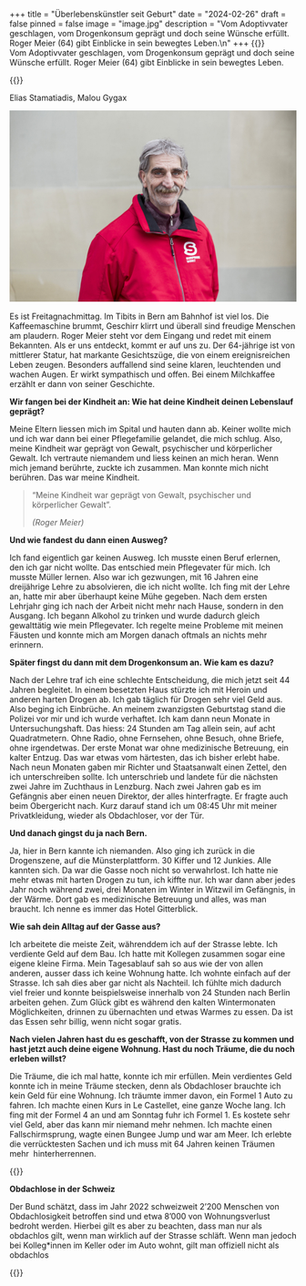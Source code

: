 +++
title = "Überlebenskünstler seit Geburt"
date = "2024-02-26"
draft = false
pinned = false
image = "image.jpg"
description = "Vom Adoptivvater geschlagen, vom Drogenkonsum geprägt und doch seine Wünsche erfüllt. Roger Meier (64) gibt Einblicke in sein bewegtes Leben.\n"
+++
{{<lead>}}\
Vom Adoptivvater geschlagen, vom Drogenkonsum geprägt und doch seine Wünsche erfüllt. Roger Meier (64) gibt Einblicke in sein bewegtes Leben.

{{</lead>}}

Elias Stamatiadis, Malou Gygax

![Roger Meier arbeitet heute als Surprise-Verkäufer und Stadtführer. (verfügbar unter https://surprise.ngo/ Stand 15.01.2024)](image.jpg)

Es ist Freitagnachmittag. Im Tibits in Bern am Bahnhof ist viel los. Die Kaffeemaschine brummt, Geschirr klirrt und überall sind freudige Menschen am plaudern. Roger Meier steht vor dem Eingang und redet mit einem Bekannten. Als er uns entdeckt, kommt er auf uns zu. Der 64-jährige ist von mittlerer Statur, hat markante Gesichtszüge, die von einem ereignisreichen Leben zeugen. Besonders auffallend sind seine klaren, leuchtenden und wachen Augen. Er wirkt sympathisch und offen. Bei einem Milchkaffee erzählt er dann von seiner Geschichte.



**Wir fangen bei der Kindheit an: Wie hat deine Kindheit deinen Lebenslauf geprägt?**

Meine Eltern liessen mich im Spital und hauten dann ab. Keiner wollte mich und ich war dann bei einer Pflegefamilie gelandet, die mich schlug. Also, meine Kindheit war geprägt von Gewalt, psychischer und körperlicher Gewalt. Ich vertraute niemandem und liess keinen an mich heran. Wenn mich jemand berührte, zuckte ich zusammen. Man konnte mich nicht berühren. Das war meine Kindheit.

> “Meine Kindheit war geprägt von Gewalt, psychischer und körperlicher Gewalt”. 
>
> *(Roger Meier)*

**Und wie fandest du dann einen Ausweg?**

Ich fand eigentlich gar keinen Ausweg. Ich musste einen Beruf erlernen, den ich gar nicht wollte. Das entschied mein Pflegevater für mich. Ich musste Müller lernen. Also war ich gezwungen, mit 16 Jahren eine dreijährige Lehre zu absolvieren, die ich nicht wollte. Ich fing mit der Lehre an, hatte mir aber überhaupt keine Mühe gegeben. Nach dem ersten Lehrjahr ging ich nach der Arbeit nicht mehr nach Hause, sondern in den Ausgang. Ich begann Alkohol zu trinken und wurde dadurch gleich gewalttätig wie mein Pflegevater. Ich regelte meine Probleme mit meinen Fäusten und konnte mich am Morgen danach oftmals an nichts mehr erinnern.

**Später fingst du dann mit dem Drogenkonsum an. Wie kam es dazu?**

Nach der Lehre traf ich eine schlechte Entscheidung, die mich jetzt seit 44 Jahren begleitet. In einem besetzten Haus stürzte ich mit Heroin und anderen harten Drogen ab. Ich gab täglich für Drogen sehr viel Geld aus. Also beging ich Einbrüche. An meinem zwanzigsten Geburtstag stand die Polizei vor mir und ich wurde verhaftet. Ich kam dann neun Monate in Untersuchungshaft. Das hiess: 24 Stunden am Tag allein sein, auf acht Quadratmetern. Ohne Radio, ohne Fernsehen, ohne Besuch, ohne Briefe, ohne irgendetwas. Der erste Monat war ohne medizinische Betreuung, ein kalter Entzug. Das war etwas vom härtesten, das ich bisher erlebt habe. Nach neun Monaten gaben mir Richter und Staatsanwalt einen Zettel, den ich unterschreiben sollte. Ich unterschrieb und landete für die nächsten zwei Jahre im Zuchthaus in Lenzburg. Nach zwei Jahren gab es im Gefängnis aber einen neuen Direktor, der alles hinterfragte. Er fragte auch beim Obergericht nach. Kurz darauf stand ich um 08:45 Uhr mit meiner Privatkleidung, wieder als Obdachloser, vor der Tür.

**Und danach gingst du ja nach Bern.**

Ja, hier in Bern kannte ich niemanden. Also ging ich zurück in die Drogenszene, auf die Münsterplattform. 30 Kiffer und 12 Junkies. Alle kannten sich. Da war die Gasse noch nicht so verwahrlost. Ich hatte nie mehr etwas mit harten Drogen zu tun, ich kiffte nur. Ich war dann aber jedes Jahr noch während zwei, drei Monaten im Winter in Witzwil im Gefängnis, in der Wärme. Dort gab es medizinische Betreuung und alles, was man braucht. Ich nenne es immer das Hotel Gitterblick.

**Wie sah dein Alltag auf der Gasse aus?**

Ich arbeitete die meiste Zeit, währenddem ich auf der Strasse lebte. Ich verdiente Geld auf dem Bau. Ich hatte mit Kollegen zusammen sogar eine eigene kleine Firma. Mein Tagesablauf sah so aus wie der von allen anderen, ausser dass ich keine Wohnung hatte. Ich wohnte einfach auf der Strasse. Ich sah dies aber gar nicht als Nachteil. Ich fühlte mich dadurch viel freier und konnte beispielsweise innerhalb von 24 Stunden nach Berlin arbeiten gehen. Zum Glück gibt es während den kalten Wintermonaten Möglichkeiten, drinnen zu übernachten und etwas Warmes zu essen. Da ist das Essen sehr billig, wenn nicht sogar gratis. 

**Nach vielen Jahren hast du es geschafft, von der Strasse zu kommen und hast jetzt auch deine eigene Wohnung. Hast du noch Träume, die du noch erleben willst?**

Die Träume, die ich mal hatte, konnte ich mir erfüllen. Mein verdientes Geld konnte ich in meine Träume stecken, denn als Obdachloser brauchte ich kein Geld für eine Wohnung. Ich träumte immer davon, ein Formel 1 Auto zu fahren. Ich machte einen Kurs in Le Castellet, eine ganze Woche lang. Ich fing mit der Formel 4 an und am Sonntag fuhr ich Formel 1. Es kostete sehr viel Geld, aber das kann mir niemand mehr nehmen. Ich machte einen Fallschirmsprung, wagte einen Bungee Jump und war am Meer. Ich erlebte die verrücktesten Sachen und ich muss mit 64 Jahren keinen Träumen mehr  hinterherrennen.

{{<box>}}

**Obdachlose in der Schweiz** 

Der Bund schätzt, dass im Jahr 2022 schweizweit 2’200 Menschen von Obdachlosigkeit betroffen sind und etwa 8’000 von Wohnungsverlust bedroht werden. Hierbei gilt es aber zu beachten, dass man nur als obdachlos gilt, wenn man wirklich auf der Strasse schläft. Wenn man jedoch bei Kolleg*innen im Keller oder im Auto wohnt, gilt man offiziell nicht als obdachlos

{{</box>}}